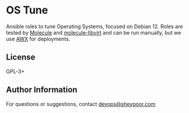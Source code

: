 OS Tune
=========

Ansible roles to tune Operating Systems, focused on Debian 12. Roles are tested by [Molecule](https://ansible.readthedocs.io) and [molecule-libvirt](https://pypi.org/project/molecule-libvirt) and can be run manually, but we use [AWX](https://www.ansible.com/community/awx-project) for deployments.


License
-------

GPL-3+

Author Information
------------------

For questions or suggestions, contact devops@sheypoor.com
